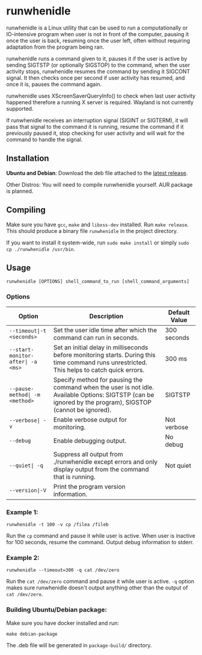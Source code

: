 # runwhenidle

runwhenidle is a Linux utility that can be used to run a computationally or IO-intensive program when user is not
in front of the computer, pausing it once the user is back, resuming once the user left, often without requiring adaptation from the program being ran.


runwhenidle runs a command given to it, pauses it if the user is active by sending SIGTSTP (or optionally SIGSTOP) to the command, 
when the user activity stops, runwhenidle resumes the command by sending it SIGCONT signal.
It then checks once per second if user activity has resumed, and once it is, pauses the command again.

runwhenidle uses XScreenSaverQueryInfo() to check when last user activity happened therefore a running X server is required.
Wayland is not currently supported.

If runwhenidle receives an interruption signal (SIGINT or SIGTERM), it will pass that signal to the command it is
running, resume the command if it previously paused it, stop checking for user activity and will wait for the command
to handle the signal.

## Installation

**Ubuntu and Debian**: Download the deb file attached to the [latest release](https://github.com/perk11/runwhenidle/releases/latest).

Other Distros: You will need to compile runwhenidle yourself. AUR package is planned.

## Compiling

Make sure you have `gcc`, `make` and `libxss-dev` installed. Run `make release`. This should produce a binary file `runwhenidle` in the project directory.

If you want to install it system-wide, run `sudo make install` or simply `sudo cp ./runwhenidle /usr/bin`. 

## Usage

    runwhenidle [OPTIONS] shell_command_to_run [shell_command_arguments]

### Options

| Option                            | Description                                                                                                                                                | Default Value |
|-----------------------------------|------------------------------------------------------------------------------------------------------------------------------------------------------------|---------------|
| `--timeout\|-t <seconds>`         | Set the user idle time after which the command can run in seconds.                                                                                         | 300 seconds   |
| `--start-monitor-after\| -a <ms>` | Set an initial delay in milliseconds before monitoring starts. During this time command runs unrestricted. This helps to catch quick errors.               | 300 ms        |
| `--pause-method\| -m <method>`    | Specify method for pausing the command when the user is not idle. Available Options: SIGTSTP (can be ignored by the program), SIGSTOP (cannot be ignored). | SIGTSTP       |
| `--verbose\| -v`                  | Enable verbose output for monitoring.                                                                                                                      | Not verbose   |
| `--debug`                         | Enable debugging output.                                                                                                                                   | No debug      |
| `--quiet\| -q`                    | Suppress all output from ./runwhenidle except errors and only display output from the command that is running.                                             | Not quiet     |
| `--version\|-V`                   | Print the program version information.                                                                                                                     |               |

### Example 1:
    
    runwhenidle -t 100 -v cp /filea /fileb

Run the `cp` command and pause it while user is active. When user is inactive for 100 seconds, resume the command.
Output debug information to stderr.

### Example 2:

    runwhenidle --timeout=300 -q cat /dev/zero

Run the `cat /dev/zero` command and pause it while user is active. `-q` option makes sure runwhenidle doesn't output anything other than the output of `cat /dev/zero`. 


### Building Ubuntu/Debian package:
Make sure you have docker installed and run:

    make debian-package

The .deb file will be generated in `package-build/` directory.
